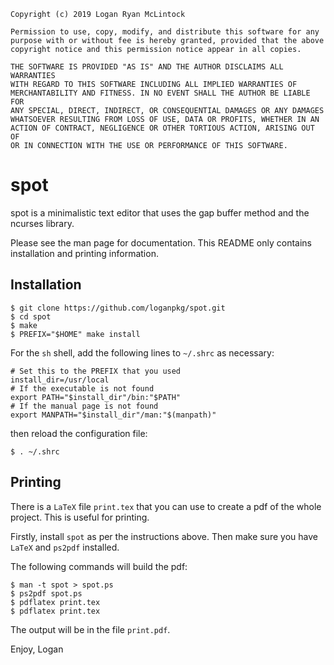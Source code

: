 
    Copyright (c) 2019 Logan Ryan McLintock

    Permission to use, copy, modify, and distribute this software for any
    purpose with or without fee is hereby granted, provided that the above
    copyright notice and this permission notice appear in all copies.

    THE SOFTWARE IS PROVIDED "AS IS" AND THE AUTHOR DISCLAIMS ALL WARRANTIES
    WITH REGARD TO THIS SOFTWARE INCLUDING ALL IMPLIED WARRANTIES OF
    MERCHANTABILITY AND FITNESS. IN NO EVENT SHALL THE AUTHOR BE LIABLE FOR
    ANY SPECIAL, DIRECT, INDIRECT, OR CONSEQUENTIAL DAMAGES OR ANY DAMAGES
    WHATSOEVER RESULTING FROM LOSS OF USE, DATA OR PROFITS, WHETHER IN AN
    ACTION OF CONTRACT, NEGLIGENCE OR OTHER TORTIOUS ACTION, ARISING OUT OF
    OR IN CONNECTION WITH THE USE OR PERFORMANCE OF THIS SOFTWARE.


# spot

spot is a minimalistic text editor that uses the gap buffer method and the
ncurses library.

Please see the man page for documentation. This README only
contains installation and printing information.

## Installation

    $ git clone https://github.com/loganpkg/spot.git
    $ cd spot
    $ make
    $ PREFIX="$HOME" make install

For the `sh` shell, add the following lines to `~/.shrc` as necessary:

    # Set this to the PREFIX that you used
    install_dir=/usr/local
    # If the executable is not found
    export PATH="$install_dir"/bin:"$PATH"
    # If the manual page is not found
    export MANPATH="$install_dir"/man:"$(manpath)"

then reload the configuration file:

    $ . ~/.shrc

## Printing

There is a `LaTeX` file `print.tex` that you can use to create
a pdf of the whole project. This is useful for printing.

Firstly, install `spot` as per the instructions above.
Then make sure you have `LaTeX` and `ps2pdf` installed.

The following commands will build the pdf:

    $ man -t spot > spot.ps
    $ ps2pdf spot.ps
    $ pdflatex print.tex
    $ pdflatex print.tex

The output will be in the file `print.pdf`.

Enjoy,
Logan
